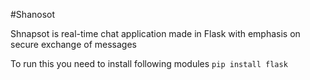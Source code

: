 #Shanosot

Shnapsot is real-time chat application made in Flask with emphasis on secure exchange of messages

To run this you need to install following modules
`pip install flask`